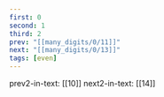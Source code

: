 ```yaml
---
first: 0
second: 1
third: 2
prev: "[[many_digits/0/11]]"
next: "[[many_digits/0/13]]"
tags: [even]
---
```

prev2-in-text: [[10]]
next2-in-text: [[14]]

